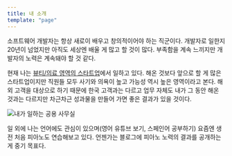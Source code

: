 ```yaml
---
title: 내 소개
template: "page"
---
```


소프트웨어 개발자는 항상 새로이 배우고 창의적이어야 하는 직군이다. 개발자로 일한지 20년이 넘었지만
아직도 세상엔 배울 게 많고 할 것이 많다. 부족함을 계속 느끼지만 개발자의 노력은 계속돼야 할 것 같다.

현재 나는 [뷰티/의료 영역의 스타트업](https://oyoung.co.kr)에서 일하고 있다. 해온 것보다 앞으로 할 게 많은 스타트업이지만 직원들 모두
사기와 의욕이 높고 가능성 역시 높은 영역이라고 본다. 해외 고객을 대상으로 하기 때문에 한국 고객과는 다르고
업무 자체도 내가 그 동안 해온 것과는 다르지만 차근차근 성과물을 만들어 가면 좋은 결과가 있을 것이다.

![내가 일하는 공용 사무실](../../static/uploads/2020/office_lobby.jpg)

일 외에 나는 언어에도 관심이 있으며(영어 유튜브 보기, 스페인어 공부하기) 요즘엔 생전 처음 피아노도 연습해보고 있다.
언젠가는 블로그에 피아노 노력의 결과를 공개하는 게 중기 목표다.


